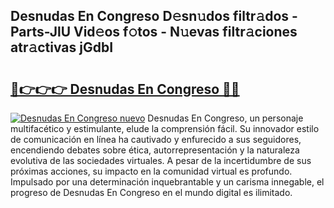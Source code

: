 ## Desnudas En Congreso D𝚎sn𝚞dos filtr𝚊dos - Parts-JlU Vid𝚎os f𝚘tos - N𝚞evas filtr𝚊ciones atr𝚊ctivas jGdbI

# <h2><a href="http://mbavm3c.tromn.icu/?c=Desnudas+En+Congreso">🔗👉👉👉 Desnudas En Congreso 🔗🔗</a></h2>

[![Desnudas En Congreso nuevo](https://i.imgur.com/pEAQMta.gif)](http://mbavm3c.tromn.icu/?c=Desnudas+En+Congreso)
Desnudas En Congreso, un personaje multifacético y estimulante, elude la comprensión fácil. Su innovador estilo de comunicación en línea ha cautivado y enfurecido a sus seguidores, encendiendo debates sobre ética, autorrepresentación y la naturaleza evolutiva de las sociedades virtuales. A pesar de la incertidumbre de sus próximas acciones, su impacto en la comunidad virtual es profundo. Impulsado por una determinación inquebrantable y un carisma innegable, el progreso de Desnudas En Congreso en el mundo digital es ilimitado.
